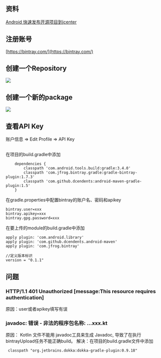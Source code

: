

## 资料
[Android 快速发布开源项目到jcenter](https://blog.csdn.net/lmj623565791/article/details/51148825)
[](https://blog.csdn.net/linglongxin24/article/details/53415932)

## 注册账号
[https://bintray.com/](https://bintray.com/)

## 创建一个Repository
![](https://upload-images.jianshu.io/upload_images/7004853-45ab87e03d006d15.png?imageMogr2/auto-orient/strip%7CimageView2/2/w/1240)

## 创建一个新的package
![](https://upload-images.jianshu.io/upload_images/7004853-1c78a1dda324413c.png?imageMogr2/auto-orient/strip%7CimageView2/2/w/1240)

## 查看API Key
账户信息 => Edit Profile => API Key

## 
在项目的build.gradle中添加
```
    dependencies {
        classpath 'com.android.tools.build:gradle:3.4.0'
        classpath 'com.jfrog.bintray.gradle:gradle-bintray-plugin:1.7.3'
        classpath 'com.github.dcendents:android-maven-gradle-plugin:1.5'
    }
```

在gradle.properties中配置bintray的账户名、密码和apikey
```
bintray.user=xxx
bintray.apikey=xxx
bintray.gpg.password=xxx
```

在要上传的module的build.gradle中添加
```
apply plugin: 'com.android.library'
apply plugin: 'com.github.dcendents.android-maven'
apply plugin: 'com.jfrog.bintray'

//定义版本标识
version = "0.1.1"

```


## 问题 
### HTTP/1.1 401 Unauthorized [message:This resource requires authentication]
原因：user或者apikey填写有误

### javadoc: 错误 - 非法的程序包名称: ...xxx.kt
原因： Kotlin 文件不能用 javadoc工具来生成 Javadoc, 导致了在执行bintrayUpload任务不能正确build。
解决：在项目的build.gradle文件中添加
```
 classpath "org.jetbrains.dokka:dokka-gradle-plugin:0.9.18"
```